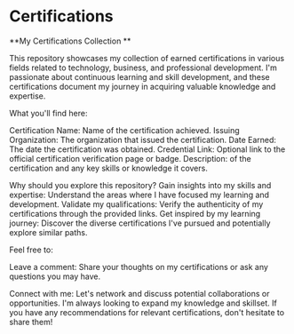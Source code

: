 # Certifications 
 
**My Certifications Collection **

This repository showcases my collection of earned certifications in various fields related to technology, business, and professional development. I'm passionate about continuous learning and skill development, and these certifications document my journey in acquiring valuable knowledge and expertise.

What you'll find here:

Certification Name: Name of the certification achieved.
Issuing Organization: The organization that issued the certification.
Date Earned: The date the certification was obtained.
Credential Link: Optional link to the official certification verification page or badge.
Description: of the certification and any key skills or knowledge it covers.

Why should you explore this repository?
Gain insights into my skills and expertise: Understand the areas where I have focused my learning and development.
Validate my qualifications: Verify the authenticity of my certifications through the provided links.
Get inspired by my learning journey: Discover the diverse certifications I've pursued and potentially explore similar paths.

Feel free to:

Leave a comment: Share your thoughts on my certifications or ask any questions you may have.

Connect with me: Let's network and discuss potential collaborations or opportunities.
I'm always looking to expand my knowledge and skillset. If you have any recommendations for relevant certifications, don't hesitate to share them!

